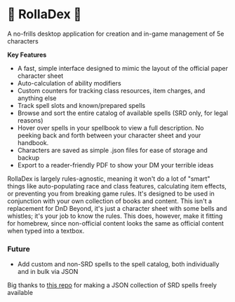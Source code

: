 # 🎲 RollaDex 🎲
A no-frills desktop application for creation and in-game management of 5e characters

**Key Features**
- A fast, simple interface designed to mimic the layout of the official paper character sheet
- Auto-calculation of ability modifiers
- Custom counters for tracking class resources, item charges, and anything else
- Track spell slots and known/prepared spells
- Browse and sort the entire catalog of available spells (SRD only, for legal reasons)
- Hover over spells in your spellbook to view a full description.  No peeking back and forth between your character sheet and your handbook.
- Characters are saved as simple .json files for ease of storage and backup
- Export to a reader-friendly PDF to show your DM your terrible ideas

RollaDex is largely rules-agnostic, meaning it won't do a lot of "smart" things like auto-populating race and class features, calculating item effects, or preventing you from breaking game rules.  It's designed to be used in conjunction with your own collection of books and content.  This isn't a replacement for DnD Beyond, it's just a character sheet with some bells and whistles; it's your job to know the rules.  This does, however, make it fitting for homebrew, since non-official content looks the same as official content when typed into a textbox.

### Future
- Add custom and non-SRD spells to the spell catalog, both individually and in bulk via JSON

Big thanks to [this repo](https://github.com/vorpalhex/srd_spells) for making a JSON collection of SRD spells freely available